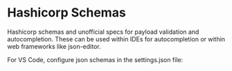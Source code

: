 # Hashicorp Schemas
Hashicorp schemas and unofficial specs for payload validation and autocompletion.  These can be used within IDEs for autocompletion or within web frameworks like json-editor.

For VS Code, configure json schemas in the settings.json file:
